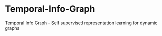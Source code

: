 # Temporal-Info-Graph
Temporal Info Graph - Self supervised representation learning for dynamic graphs 

